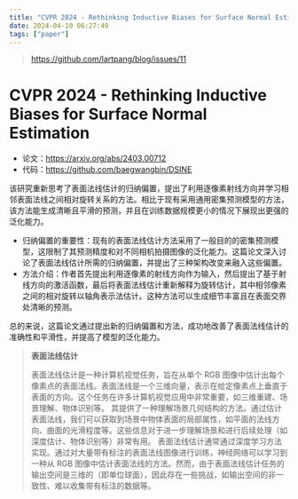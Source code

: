 ```yaml
---
title: "CVPR 2024 - Rethinking Inductive Biases for Surface Normal Estimation"
date: 2024-04-10 06:27:49
tags: ["paper"]
---
```


<!--more-->

> <https://github.com/lartpang/blog/issues/11>

# CVPR 2024 - Rethinking Inductive Biases for Surface Normal Estimation

* 论文：<https://arxiv.org/abs/2403.00712>
* 代码：<https://github.com/baegwangbin/DSINE>

该研究重新思考了表面法线估计的归纳偏置，提出了利用逐像素射线方向并学习相邻表面法线之间相对旋转关系的方法。相比于现有采用通用密集预测模型的方法，该方法能生成清晰且平滑的预测，并且在训练数据规模更小的情况下展现出更强的泛化能力。

* 归纳偏置的重要性：现有的表面法线估计方法采用了一般目的的密集预测模型，这限制了其预测精度和对不同相机拍摄图像的泛化能力。这篇论文深入讨论了表面法线估计所需的归纳偏置，并提出了三种架构改变来融入这些偏置。
* 方法介绍：作者首先提出利用逐像素的射线方向作为输入，然后提出了基于射线方向的激活函数，最后将表面法线估计重新解释为旋转估计，其中相邻像素之间的相对旋转以轴角表示法估计。这种方法可以生成细节丰富且在表面交界处清晰的预测。

总的来说，这篇论文通过提出新的归纳偏置和方法，成功地改善了表面法线估计的准确性和平滑性，并提高了模型的泛化能力。

> **表面法线估计**
>
> 表面法线估计是一种计算机视觉任务，旨在从单个 RGB 图像中估计出每个像素点的表面法线。表面法线是一个三维向量，表示在给定像素点上垂直于表面的方向。这个任务在许多计算机视觉应用中非常重要，如三维重建、场景理解、物体识别等。
> 其提供了一种理解场景几何结构的方法。通过估计表面法线，我们可以获取到场景中物体表面的局部属性，如平面的法线方向、曲面的光滑程度等。这些信息对于进一步理解场景和进行后续处理（如深度估计、物体识别等）非常有用。
> 表面法线估计通常通过深度学习方法实现。通过对大量带有标注的表面法线图像进行训练，神经网络可以学习到一种从 RGB 图像中估计表面法线的方法。然而，由于表面法线估计任务的输出空间是三维的（即单位球面），因此存在一些挑战，如输出空间的非一致性、难以收集带有标注的数据等。